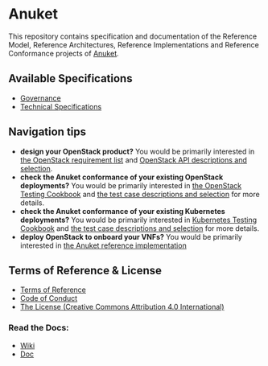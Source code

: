 # Anuket

This repository contains specification and documentation of the Reference Model, Reference Architectures, Reference Implementations
and Reference Conformance projects of [Anuket](https://anuket.io/). 

## Available Specifications
* [Governance](doc/gov)
* [Technical Specifications](doc/common)

## Navigation tips
* **design your OpenStack product?**
  You would be primarily interested in [the OpenStack requirement list](doc/ref_arch/openstack/chapters/chapter02.md)
  and [OpenStack API descriptions and selection](doc/ref_arch/openstack/chapters/chapter05.md).
* **check the Anuket conformance of your existing OpenStack deployments?**
  You would be primarily interested in
  [the OpenStack Testing Cookbook](doc/ref_cert/RC1/chapters/chapter04.md)
  and [the test case descriptions and selection](doc/ref_cert/RC1/chapters/chapter03.md)
  for more details.
* **check the Anuket conformance of your existing Kubernetes deployments?**
  You would be primarily interested in
  [Kubernetes Testing Cookbook](doc/ref_cert/RC2/chapters/chapter03.md)
  and [the test case descriptions and selection](doc/ref_cert/RC2/chapters/chapter02.md)
  for more details.
* **deploy OpenStack to onboard your VNFs?**
  You would be primarily interested in
  [the Anuket reference implementation](doc/ref_impl/cntt-ri/chapters/chapter01.md)

## Terms of Reference & License
* [Terms of Reference](GSMA_CNTT_Terms_of_Reference.pdf)
* [Code of Conduct](CODE_OF_CONDUCT.md)
* [The License (Creative Commons Attribution 4.0 International)](https://creativecommons.org/licenses/by/4.0/legalcode)

### Read the Docs:
* [Wiki](https://wiki.anuket.io/)
* [Doc](https://cntt.readthedocs.io/en/latest/)
